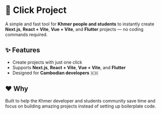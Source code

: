 # 🚀 Click Project

A simple and fast tool for **Khmer people and students** to instantly create **Next.js**, **React + Vite**, **Vue + Vite**, and **Flutter** projects — no coding commands required.

## ✨ Features
- Create projects with just one click
- Supports **Next.js**, **React + Vite**, **Vue + Vite**, and **Flutter**
- Designed for **Cambodian developers** 🇰🇭

## ❤️ Why
Built to help the Khmer developer and students community save time and focus on building amazing projects instead of setting up boilerplate code.
